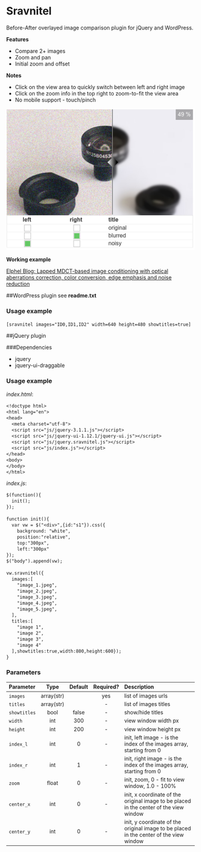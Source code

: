 # Sravnitel

Before-After overlayed image comparison plugin for jQuery and WordPress.

**Features**

* Compare 2+ images 
* Zoom and pan
* Initial zoom and offset

**Notes**

* Click on the view area to quickly switch between left and right image
* Click on the zoom info in the top right to zoom-to-fit the view area
* No mobile support - touch/pinch

![sravnitel ui](https://github.com/Elphel/sravnitel/blob/master/screenshot-1.png)

**Working example**

[Elphel Blog: Lapped MDCT-based image conditioning with optical aberrations correction, color conversion, edge emphasis and noise reduction](http://blog.elphel.com/2017/01/lapped-mdct-based-image-conditioning-with-optical-aberrations-correction-color-conversion-edge-emphasis-and-noise-reduction/ "Elphel's blog")

##WordPress plugin
see **readme.txt**

### Usage example
`[sravnitel images="ID0,ID1,ID2" width=640 height=480 showtitles=true]`

##jQuery plugin

###Dependencies
* jquery
* jquery-ui-draggable

### Usage example

*index.html*:

    <!doctype html>
    <html lang="en">
    <head>
      <meta charset="utf-8">
      <script src="js/jquery-3.1.1.js"></script>
      <script src="js/jquery-ui-1.12.1/jquery-ui.js"></script>
      <script src="js/jquery.sravnitel.js"></script>
      <script src="js/index.js"></script>
    </head>
    <body>
    </body>
    </html>

*index.js*:

    $(function(){
      init();
    });

    function init(){
      var vw = $("<div>",{id:"s1"}).css({
        background: "white",
        position:"relative",
        top:"300px",
        left:"300px"
    });
    $("body").append(vw);
  
    vw.sravnitel({
      images:[
        "image_1.jpeg",
        "image_2.jpeg",
        "image_3.jpeg",
        "image_4.jpeg",
        "image_5.jpeg",
      ],
      titles:[
        "image 1",
        "image 2",
        "image 3",
        "image 4"
      ],showtitles:true,width:800,height:600}); 
    }

### Parameters

| Parameter    | Type  | Default | Required? | Description
| :----------- | :---: | :-----: | :-------: | :----
| `images`     | array(str)   |         | yes       | list of images urls
| `titles`     | array(str)   |         | -       | list of images titles
| `showtitles` | bool  |  false  | -         | show/hide titles
| `width`      | int   |  300    | -         | view window width px
| `height`     | int   |  200    | -         | view window height px
| `index_l`    | int   |  0      | -         | init, left image - is the index of the images array, starting from 0
| `index_r`    | int   |  1      | -         | init, right image - is the index of the images array, starting from 0
| `zoom`       | float |  0      | -         | init, zoom, 0 - fit to view window, 1.0 - 100%
| `center_x`   | int   |  0      | -         | init, x coordinate of the original image to be placed in the center of the view window 
| `center_y`   | int   |  0      | -         | init, y coordinate of the original image to be placed in the center of the view window
